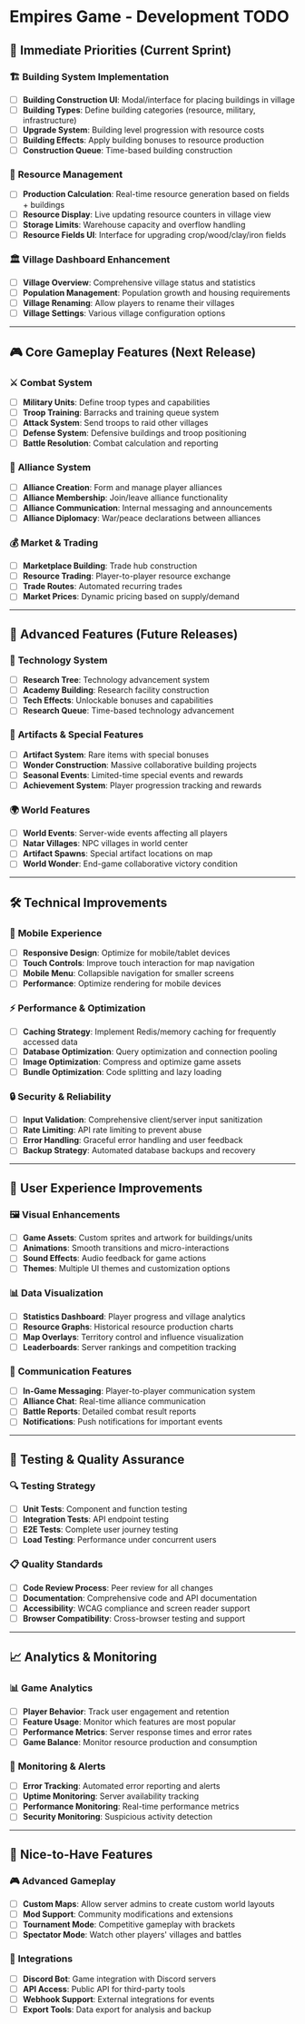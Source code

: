 # Empires Game - Development TODO

## 🚀 **Immediate Priorities** (Current Sprint)

### 🏗️ **Building System Implementation**
- [ ] **Building Construction UI**: Modal/interface for placing buildings in village
- [ ] **Building Types**: Define building categories (resource, military, infrastructure)
- [ ] **Upgrade System**: Building level progression with resource costs
- [ ] **Building Effects**: Apply building bonuses to resource production
- [ ] **Construction Queue**: Time-based building construction

### 🌾 **Resource Management**
- [ ] **Production Calculation**: Real-time resource generation based on fields + buildings
- [ ] **Resource Display**: Live updating resource counters in village view
- [ ] **Storage Limits**: Warehouse capacity and overflow handling
- [ ] **Resource Fields UI**: Interface for upgrading crop/wood/clay/iron fields

### 🏛️ **Village Dashboard Enhancement**
- [ ] **Village Overview**: Comprehensive village status and statistics
- [ ] **Population Management**: Population growth and housing requirements
- [ ] **Village Renaming**: Allow players to rename their villages
- [ ] **Village Settings**: Various village configuration options

---

## 🎮 **Core Gameplay Features** (Next Release)

### ⚔️ **Combat System**
- [ ] **Military Units**: Define troop types and capabilities
- [ ] **Troop Training**: Barracks and training queue system
- [ ] **Attack System**: Send troops to raid other villages
- [ ] **Defense System**: Defensive buildings and troop positioning
- [ ] **Battle Resolution**: Combat calculation and reporting

### 🤝 **Alliance System**
- [ ] **Alliance Creation**: Form and manage player alliances
- [ ] **Alliance Membership**: Join/leave alliance functionality
- [ ] **Alliance Communication**: Internal messaging and announcements
- [ ] **Alliance Diplomacy**: War/peace declarations between alliances

### 💰 **Market & Trading**
- [ ] **Marketplace Building**: Trade hub construction
- [ ] **Resource Trading**: Player-to-player resource exchange
- [ ] **Trade Routes**: Automated recurring trades
- [ ] **Market Prices**: Dynamic pricing based on supply/demand

---

## 🔬 **Advanced Features** (Future Releases)

### 🧪 **Technology System**
- [ ] **Research Tree**: Technology advancement system
- [ ] **Academy Building**: Research facility construction
- [ ] **Tech Effects**: Unlockable bonuses and capabilities
- [ ] **Research Queue**: Time-based technology advancement

### 🏺 **Artifacts & Special Features**
- [ ] **Artifact System**: Rare items with special bonuses
- [ ] **Wonder Construction**: Massive collaborative building projects
- [ ] **Seasonal Events**: Limited-time special events and rewards
- [ ] **Achievement System**: Player progression tracking and rewards

### 🌍 **World Features**
- [ ] **World Events**: Server-wide events affecting all players
- [ ] **Natar Villages**: NPC villages in world center
- [ ] **Artifact Spawns**: Special artifact locations on map
- [ ] **World Wonder**: End-game collaborative victory condition

---

## 🛠️ **Technical Improvements**

### 📱 **Mobile Experience**
- [ ] **Responsive Design**: Optimize for mobile/tablet devices
- [ ] **Touch Controls**: Improve touch interaction for map navigation
- [ ] **Mobile Menu**: Collapsible navigation for smaller screens
- [ ] **Performance**: Optimize rendering for mobile devices

### ⚡ **Performance & Optimization**
- [ ] **Caching Strategy**: Implement Redis/memory caching for frequently accessed data
- [ ] **Database Optimization**: Query optimization and connection pooling
- [ ] **Image Optimization**: Compress and optimize game assets
- [ ] **Bundle Optimization**: Code splitting and lazy loading

### 🔒 **Security & Reliability**
- [ ] **Input Validation**: Comprehensive client/server input sanitization
- [ ] **Rate Limiting**: API rate limiting to prevent abuse
- [ ] **Error Handling**: Graceful error handling and user feedback
- [ ] **Backup Strategy**: Automated database backups and recovery

---

## 🎨 **User Experience Improvements**

### 🖼️ **Visual Enhancements**
- [ ] **Game Assets**: Custom sprites and artwork for buildings/units
- [ ] **Animations**: Smooth transitions and micro-interactions
- [ ] **Sound Effects**: Audio feedback for game actions
- [ ] **Themes**: Multiple UI themes and customization options

### 📊 **Data Visualization**
- [ ] **Statistics Dashboard**: Player progress and village analytics
- [ ] **Resource Graphs**: Historical resource production charts
- [ ] **Map Overlays**: Territory control and influence visualization
- [ ] **Leaderboards**: Server rankings and competition tracking

### 💬 **Communication Features**
- [ ] **In-Game Messaging**: Player-to-player communication system
- [ ] **Alliance Chat**: Real-time alliance communication
- [ ] **Battle Reports**: Detailed combat result reports
- [ ] **Notifications**: Push notifications for important events

---

## 🧪 **Testing & Quality Assurance**

### 🔍 **Testing Strategy**
- [ ] **Unit Tests**: Component and function testing
- [ ] **Integration Tests**: API endpoint testing
- [ ] **E2E Tests**: Complete user journey testing
- [ ] **Load Testing**: Performance under concurrent users

### 📋 **Quality Standards**
- [ ] **Code Review Process**: Peer review for all changes
- [ ] **Documentation**: Comprehensive code and API documentation
- [ ] **Accessibility**: WCAG compliance and screen reader support
- [ ] **Browser Compatibility**: Cross-browser testing and support

---

## 📈 **Analytics & Monitoring**

### 📊 **Game Analytics**
- [ ] **Player Behavior**: Track user engagement and retention
- [ ] **Feature Usage**: Monitor which features are most popular
- [ ] **Performance Metrics**: Server response times and error rates
- [ ] **Game Balance**: Monitor resource production and consumption

### 🚨 **Monitoring & Alerts**
- [ ] **Error Tracking**: Automated error reporting and alerts
- [ ] **Uptime Monitoring**: Server availability tracking
- [ ] **Performance Monitoring**: Real-time performance metrics
- [ ] **Security Monitoring**: Suspicious activity detection

---

## 🌟 **Nice-to-Have Features**

### 🎮 **Advanced Gameplay**
- [ ] **Custom Maps**: Allow server admins to create custom world layouts
- [ ] **Mod Support**: Community modifications and extensions
- [ ] **Tournament Mode**: Competitive gameplay with brackets
- [ ] **Spectator Mode**: Watch other players' villages and battles

### 🔗 **Integrations**
- [ ] **Discord Bot**: Game integration with Discord servers
- [ ] **API Access**: Public API for third-party tools
- [ ] **Webhook Support**: External integrations for events
- [ ] **Export Tools**: Data export for analysis and backup